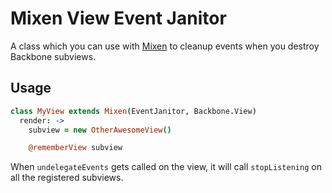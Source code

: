 Mixen View Event Janitor
======================== 

A class which you can use with [Mixen](https://github.com/HubSpot/Mixen) to cleanup events
when you destroy Backbone subviews.

Usage
-----

```coffeescript
class MyView extends Mixen(EventJanitor, Backbone.View)
  render: ->
    subview = new OtherAwesomeView()

    @rememberView subview
```

When `undelegateEvents` gets called on the view, it will call `stopListening` on all the
registered subviews.
